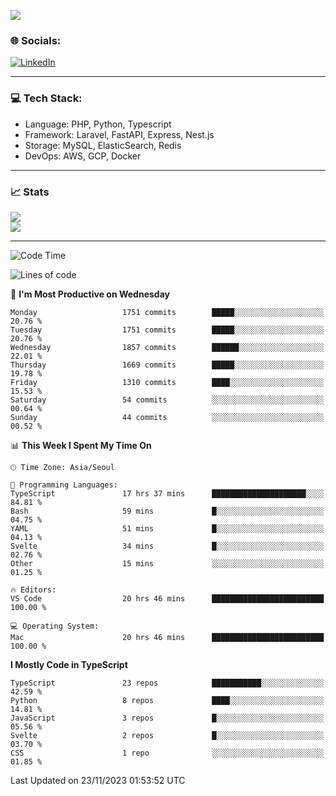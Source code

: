 <!--[![](https://visitcount.itsvg.in/api?id=jin-wk&icon=7&color=12)](https://visitcount.itsvg.in)-->
<!--[![Hits](https://hits.seeyoufarm.com/api/count/incr/badge.svg?url=https%3A%2F%2Fgithub.com%2Fjin-wk&count_bg=%235F625C&title_bg=%23555555&icon=github.svg&icon_color=%23E7E7E7&title=Hits&edge_flat=false)](https://hits.seeyoufarm.com)-->
![](https://komarev.com/ghpvc/?username=jin-wk&color=lightgrey&style=for-the-badge)

### 🌐 Socials:
[![LinkedIn](https://img.shields.io/badge/LinkedIn-%230077B5.svg?logo=linkedin&logoColor=white)](https://linkedin.com/in/jinwook-lee-242625241) 

---

### 💻 Tech Stack:
  - Language: PHP, Python, Typescript
  - Framework: Laravel, FastAPI, Express, Nest.js
  - Storage: MySQL, ElasticSearch, Redis
  - DevOps: AWS, GCP, Docker

---

### 📈 Stats
![](https://github-readme-stats.vercel.app/api?username=jin-wk&theme=dark&hide_border=true&include_all_commits=true&count_private=true)<br/>
![](https://github-readme-streak-stats.herokuapp.com/?user=jin-wk&theme=dark&hide_border=true)<br/>

---

<!--START_SECTION:waka-->
![Code Time](http://img.shields.io/badge/Code%20Time-974%20hrs%2056%20mins-blue)

![Lines of code](https://img.shields.io/badge/From%20Hello%20World%20I%27ve%20Written-1.8%20million%20lines%20of%20code-blue)

📅 **I'm Most Productive on Wednesday** 

```text
Monday                   1751 commits        █████░░░░░░░░░░░░░░░░░░░░   20.76 % 
Tuesday                  1751 commits        █████░░░░░░░░░░░░░░░░░░░░   20.76 % 
Wednesday                1857 commits        ██████░░░░░░░░░░░░░░░░░░░   22.01 % 
Thursday                 1669 commits        █████░░░░░░░░░░░░░░░░░░░░   19.78 % 
Friday                   1310 commits        ████░░░░░░░░░░░░░░░░░░░░░   15.53 % 
Saturday                 54 commits          ░░░░░░░░░░░░░░░░░░░░░░░░░   00.64 % 
Sunday                   44 commits          ░░░░░░░░░░░░░░░░░░░░░░░░░   00.52 % 
```


📊 **This Week I Spent My Time On** 

```text
🕑︎ Time Zone: Asia/Seoul

💬 Programming Languages: 
TypeScript               17 hrs 37 mins      █████████████████████░░░░   84.81 % 
Bash                     59 mins             █░░░░░░░░░░░░░░░░░░░░░░░░   04.75 % 
YAML                     51 mins             █░░░░░░░░░░░░░░░░░░░░░░░░   04.13 % 
Svelte                   34 mins             █░░░░░░░░░░░░░░░░░░░░░░░░   02.76 % 
Other                    15 mins             ░░░░░░░░░░░░░░░░░░░░░░░░░   01.25 % 

🔥 Editors: 
VS Code                  20 hrs 46 mins      █████████████████████████   100.00 % 

💻 Operating System: 
Mac                      20 hrs 46 mins      █████████████████████████   100.00 % 
```

**I Mostly Code in TypeScript** 

```text
TypeScript               23 repos            ███████████░░░░░░░░░░░░░░   42.59 % 
Python                   8 repos             ████░░░░░░░░░░░░░░░░░░░░░   14.81 % 
JavaScript               3 repos             █░░░░░░░░░░░░░░░░░░░░░░░░   05.56 % 
Svelte                   2 repos             █░░░░░░░░░░░░░░░░░░░░░░░░   03.70 % 
CSS                      1 repo              ░░░░░░░░░░░░░░░░░░░░░░░░░   01.85 % 
```




 Last Updated on 23/11/2023 01:53:52 UTC
<!--END_SECTION:waka-->

